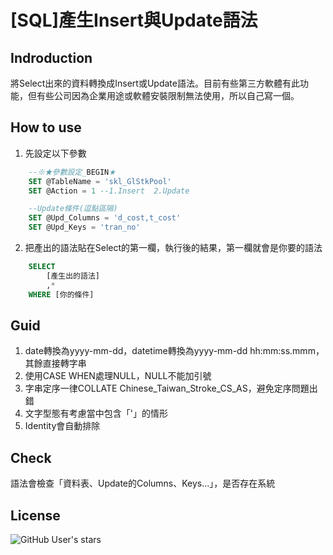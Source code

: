# [SQL]產生Insert與Update語法

## Indroduction

將Select出來的資料轉換成Insert或Update語法。目前有些第三方軟體有此功能，但有些公司因為企業用途或軟體安裝限制無法使用，所以自己寫一個。

## How to use

1. 先設定以下參數

```SQL
	--※★參數設定_BEGIN★
	SET @TableName = 'skl_GlStkPool'
	SET @Action = 1 --1.Insert  2.Update

	--Update條件(逗點區隔)
	SET @Upd_Columns = 'd_cost,t_cost'
	SET @Upd_Keys = 'tran_no'
```

2. 把產出的語法貼在Select的第一欄，執行後的結果，第一欄就會是你要的語法

```SQL
	SELECT
		[產生出的語法]
		,*
	WHERE [你的條件]
```

## Guid

1. date轉換為yyyy-mm-dd，datetime轉換為yyyy-mm-dd hh:mm:ss.mmm，其餘直接轉字串
2. 使用CASE WHEN處理NULL，NULL不能加引號
3. 字串定序一律COLLATE Chinese_Taiwan_Stroke_CS_AS，避免定序問題出錯
4. 文字型態有考慮當中包含「'」的情形
5. Identity會自動排除

## Check

語法會檢查「資料表、Update的Columns、Keys...」，是否存在系統

## License

![GitHub User's stars](https://img.shields.io/badge/Copyright%40-Rick%20Lin-blue?style=?style=plastic&logo=GitHub)

